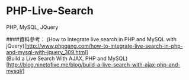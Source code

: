 PHP-Live-Search
===============

PHP, MySQL, JQuery

####資料參考：
(How to Integrate live search in PHP and MySQL with jQuery)[http://www.phpgang.com/how-to-integrate-live-search-in-php-and-mysql-with-jquery_309.html] <br>
(Build a Live Search With AJAX, PHP and MySQL)[http://blog.ninetofive.me/blog/build-a-live-search-with-ajax-php-and-mysql/]
